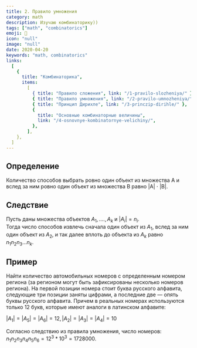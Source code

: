 ```yaml
---
title: 2. Правило умножения
category: math
description: Изучаю комбинаторику))
tags: ["math", "combinatorics"]
emoji: 👾
icon: "null"
image: "null"
date: 2020-04-20
keywords: "math, combinatorics"
links:
  [
    {
      title: "Комбинаторика",
      items:
        [
          { title: "Правило сложения", link: "/1-pravilo-slozheniya/" },
          { title: "Правило умножения", link: "/2-pravilo-umnozheniya/" },
          { title: "Принцип Дирихле", link: "/3-princzip-dirihle/" },
          {
            title: "Основные комбинаторные величины",
            link: "/4-osnovnye-kombinatornye-velichiny/",
          },
        ],
    },
  ]
---
```


## Определение

Количество способов выбрать ровно один объект из множества A и вслед за ним ровно один объект из множества B равно |A| ⋅ |B|.

## Следствие

Пусть даны множества объектов ${A_{1}}, ...., {A_{k}}$ и $|{A_{i}}| = {n_{i}}$.  
Тогда число способов извлечь сначала один объект из ${A_{1}}$, вслед за ним один объект из ${A_{2}}$, и так далее вплоть до объекта из ${A_{k}}$ равно ${n_{1}} {n_{2}} {n_{3}} ... {n_{k}}$.

## Пример

Найти количество автомобильных номеров с определенным номером региона (за регионом могут
быть зафиксированы несколько номеров региона). На первой позиции номера стоит буква русского алфавита,
следующие три позиции заняты цифрами, а последние две — опять буквы русского алфавита. Причем в
реальных номерах используются только 12 букв, которые имеют аналоги в латинском алфавите:

$|{A_{1}}| = |{A_{5}}| = |{A_{6}}| = 12, |{A_{2}}| = |{A_{3}}| = |{A_{4}}| = 10$

Согласно следствию из правила умножения, число номеров:
${n_{1}} {n_{2}} {n_{3}} {n_{4}} {n_{5}} {n_{6}} = 12^3 * 10^3 = 1728000$.
